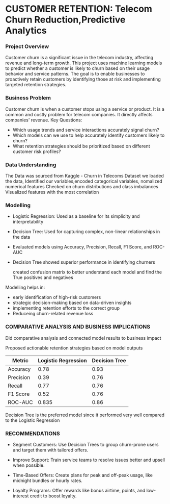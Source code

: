 # CUSTOMER RETENTION: Telecom Churn Reduction,Predictive Analytics



### Project Overview
Customer churn is a significant issue in the telecom industry, affecting revenue and long-term growth. This project uses machine learning models to predict whether a customer is likely to churn based on their usage behavior and service patterns.
The goal is to enable businesses to proactively retain customers by identifying those at risk and implementing targeted retention strategies.

### Business Problem
Customer churn is when a customer stops using a service or product. It is a common and costly problem for telecom companies. It directly affects companies' revenue.
Key Questions:
* Which usage trends and service interactions accurately signal churn?
* Which models can we use to help accurately identify customers likely to churn?
* What retention strategies should be prioritized based on different customer risk profiles?

### Data Understanding 
The Data was sourced from Kaggle - Churn in Telecoms Dataset
we loaded the data, Identified our variables,encoded categorical variables, nomalized numerical features
Checked on churn distributions and class imbalances
Visualized features with the most correlation

### Modelling
* Logistic Regression: Used as a baseline for its simplicity and interpretability

* Decision Tree: Used for capturing complex, non-linear relationships in the data

* Evaluated models using Accuracy, Precision, Recall, F1 Score, and ROC-AUC

* Decision Tree showed superior performance in identifying churners

  created confusion matrix to better understand each model and find the True positives and negatives

Modelling helps in:
* early identification of high-risk customers
* strategic decision-making based on data-driven insights
* implementing retention efforts to the correct group
* Reduceing churn-related revenue loss

### COMPARATIVE ANALYSIS AND BUSINESS IMPLICATIONS
Did comparative analysis and connected model results to business impact

Proposed actionable retention strategies based on model outputs

| Metric    | Logistic Regression | Decision Tree |
| --------- | ------------------- | ------------- |
| Accuracy  | 0.78                | 0.93          |
| Precision | 0.39                | 0.76          |
| Recall    | 0.77                | 0.76          |
| F1 Score  | 0.52                | 0.76          |
| ROC-AUC   | 0.835               | 0.86          |

Decision Tree is the preferred model since it performed very well compared to the Logistic Regression

### RECOMMENDATIONS

* Segment Customers: Use Decision Trees to group churn-prone users and target them with tailored offers.

* Improve Support: Train service teams to resolve issues better and upsell when possible.

* Time-Based Offers: Create plans for peak and off-peak usage, like midnight bundles or hourly rates.

* Loyalty Programs: Offer rewards like bonus airtime, points, and low-interest credit to boost loyalty.




